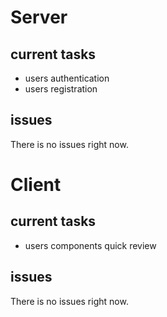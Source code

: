 # Server
## current tasks
- users authentication
- users registration

## issues
There is no issues right now.


# Client
## current tasks
- users components quick review

## issues
There is no issues right now.